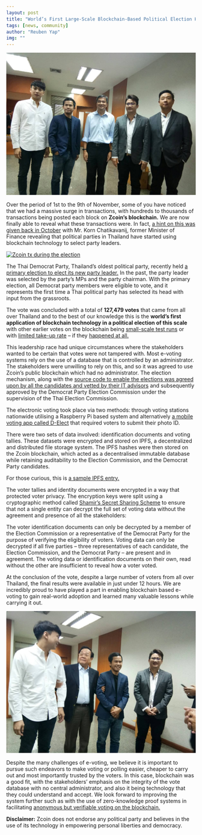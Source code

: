 ```yaml
---
layout: post
title: "World’s First Large-Scale Blockchain-Based Political Election Held on Zcoin’s Blockchain"
tags: [news, community]
author: "Reuben Yap"
img: ""
---
```

![](/blog/assets/thai-election-blockchain/group_01.jpg)

Over the period of 1st to the 9th of November, some of you have noticed that we had a massive surge in transactions, with hundreds to thousands of transactions being posted each block on **Zcoin’s blockchain.** We are now finally able to reveal what these transactions were. In fact, [a hint on this was given back in October](https://siamblockchain.com/2018/10/17/blockchain-on-thai-party/) with Mr. Korn Chatikavanij, former Minister of Finance revealing that political parties in Thailand have started using blockchain technology to select party leaders.

[![Zcoin tx during the election](https://img.youtube.com/vi/lIBVucbxFD0/maxresdefault.jpg)](https://www.youtube.com/watch?v=lIBVucbxFD0)

The Thai Democrat Party, Thailand’s oldest political party, recently held [a primary election to elect its new party leader.](https://www.straitstimes.com/asia/se-asia/former-thai-premier-abhisit-fends-off-challengers-to-retain-democrat-party-leadership) In the past, the party leader was selected by the party’s MPs and the party chairman. With the primary election, all Democrat party members were eligible to vote, and it represents the first time a Thai political party has selected its head with input from the grassroots.

The vote was concluded with a total of **127,479 votes** that came from all over Thailand and to the best of our knowledge this is the **world’s first application of blockchain technology in a political election of this scale** with other earlier votes on the blockchain being [small-scale test runs](https://www.swissinfo.ch/eng/crypto-valley-_-switzerland-s-first-municipal-blockchain-vote-hailed-a-success/44230928) or with [limited take-up rate](https://www.theverge.com/2018/11/10/18080518/blockchain-voting-mobile-app-west-virginia-voatz) – if they [happened at all.](https://futurism.com/sierra-leone-election-blockchain-agora)

This leadership race had unique circumstances where the stakeholders wanted to be certain that votes were not tampered with. Most e-voting systems rely on the use of a database that is controlled by an administrator. The stakeholders were unwilling to rely on this, and so it was agreed to use Zcoin’s public blockchain which had no administrator. The election mechanism, along with the [source code to enable the elections was agreed upon by all the candidates and vetted by their IT advisors](https://www.bangkokpost.com/news/politics/1571130/democrat-it-rep-eyed-for-fraud-after-copying-code) and subsequently approved by the Democrat Party Election Commission under the supervision of the Thai Election Commission.

The electronic voting took place via two methods: through voting stations nationwide utilising a Raspberry Pi based system and alternatively [a mobile voting app called D-Elect](https://play.google.com/store/apps/details?id=com.democratthailand.dconnect) that required voters to submit their photo ID.

There were two sets of data involved: identification documents and voting tallies. These datasets were encrypted and stored on IPFS, a decentralized and distributed file storage system. The IPFS hashes were then stored on the Zcoin blockchain, which acted as a decentralised immutable database while retaining auditability to the Election Commission, and the Democrat Party candidates.

For those curious, this is [a sample IPFS entry.](https://gateway.ipfs.io/ipfs/QmXMeSjjipsB6s1y5buNXyfHBbNiWRARrEZ22aaPQQgTSb)

The voter tallies and identity documents were encrypted in a way that protected voter privacy. The encryption keys were split using a cryptographic method called [Shamir’s Secret Sharing Scheme](https://en.wikipedia.org/wiki/Shamir%27s_Secret_Sharing) to ensure that not a single entity can decrypt the full set of voting data without the agreement and presence of all the stakeholders:

The voter identification documents can only be decrypted by a member of the Election Commission or a representative of the Democrat Party for the purpose of verifying the eligibility of voters.
Voting data can only be decrypted if all five parties – three representatives of each candidate, the Election Commission, and the Democrat Party – are present and in agreement.
The voting data or identification documents on their own, read without the other are insufficient to reveal how a voter voted.

At the conclusion of the vote, despite a large number of voters from all over Thailand, the final results were available in just under 12 hours. We are incredibly proud to have played a part in enabling blockchain based e-voting to gain real-world adoption and learned many valuable lessons while carrying it out.

![](/blog/assets/thai-election-blockchain/group_02.jpg)

Despite the many challenges of e-voting, we believe it is important to pursue such endeavors to make voting or polling easier, cheaper to carry out and most importantly trusted by the voters. In this case, blockchain was a good fit, with the stakeholders’ emphasis on the integrity of the vote database with no central administrator, and also it being technology that they could understand and accept. We look forward to improving the system further such as with the use of zero-knowledge proof systems in facilitating [anonymous but verifiable voting on the blockchain.](https://repository.kulib.kyoto-u.ac.jp/dspace/bitstream/2433/217329/3/IEICE.tec.rep_IA2016-54.pdf)

**Disclaimer:** Zcoin does not endorse any political party and believes in the use of its technology in empowering personal liberties and democracy.